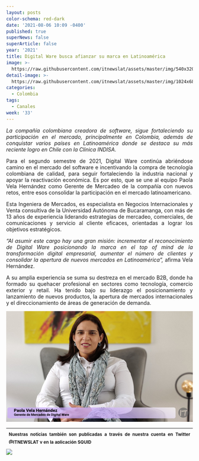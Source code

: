 ```yaml
---
layout: posts
color-schema: red-dark
date: '2021-08-06 10:09 -0400'
published: true
superNews: false
superArticle: false
year: '2021'
title: Digital Ware busca afianzar su marca en Latinoamérica
image: >-
  https://raw.githubusercontent.com/itnewslat/assets/master/img/540x320/Paola-Vela-Hernandez-p.jpg
detail-image: >-
  https://raw.githubusercontent.com/itnewslat/assets/master/img/1024x680/Paola-Vela-Hernandez-g.jpg
categories:
  - Colombia
tags:
  - Canales
week: '33'
---
```

<p style="text-align: justify;"><em>La compañía colombiana creadora de software, sigue fortaleciendo su participación en el mercado, principalmente en Colombia, además de conquistar varios países en Latinoamérica donde se destaca su más reciente logro en Chile con la Clínica INDISA. </em></p>
<p style="text-align: justify;">Para el segundo semestre de 2021, Digital Ware continúa abriéndose camino en el mercado del software e incentivando la compra de tecnología colombiana de calidad, para seguir fortaleciendo la industria nacional y apoyar la reactivación económica. Es por esto, que se une al equipo Paola Vela Hernández como Gerente de Mercadeo de la compañía con nuevos retos, entre esos consolidar la participación en el mercado latinoamericano.</p>
<p style="text-align: justify;">Esta Ingeniera de Mercados, es especialista en Negocios Internacionales y Venta consultiva de la Universidad Autónoma de Bucaramanga, con más de 13 años de experiencia liderando estrategias de mercadeo, comerciales, de comunicaciones y servicio al cliente eficaces, orientadas a lograr los objetivos estratégicos.</p>
<p style="text-align: justify;"><em>“Al asumir este cargo hay una gran misión: incrementar el reconocimiento de Digital Ware posicionando la marca en el top of mind de la transformación digital empresarial, aumentar el número de clientes y consolidar la apertura de nuevos mercados en Latinoamérica”, </em>afirma Vela Hernández.</p>
<p style="text-align: justify;">A su amplia experiencia se suma su destreza en el mercado B2B, donde ha formado su quehacer profesional en sectores como tecnología, comercio exterior y retail. Ha tenido bajo su liderazgo el posicionamiento y lanzamiento de nuevos productos, la apertura de mercados internacionales y el direccionamiento de áreas de generación de demanda.</p>

![](https://raw.githubusercontent.com/itnewslat/assets/master/img/540x320/Paola-Vela-Hernandez-p.jpg)

<table style="height: 42px;" width="569">
<tbody>
<tr>
<td style="text-align: justify;"><sub><strong>Nuestras noticias también son publicadas a través de nuestra cuenta en Twitter <a href="https://twitter.com/itnewslat?lang=es">@ITNEWSLAT</a> y en la aplicación <a href="https://squidapp.co/en/">SQUID</a></strong></sub></td>
</tr>
</tbody>
</table>

<img src="https://tracker.metricool.com/c3po.jpg?hash=56f88a41e39ab42c063cc51676587a04"/>
